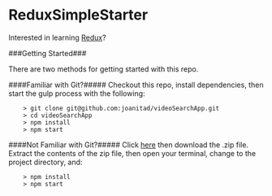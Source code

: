 # ReduxSimpleStarter

Interested in learning [Redux](https://www.udemy.com/react-redux/)?

###Getting Started###

There are two methods for getting started with this repo.

####Familiar with Git?#####
Checkout this repo, install dependencies, then start the gulp process with the following:

```
	> git clone git@github.com:joanitad/videoSearchApp.git
	> cd videoSearchApp
	> npm install
	> npm start
```

####Not Familiar with Git?#####
Click [here](https://github.com/joanitad/videoSearchApp.git) then download the .zip file.  Extract the contents of the zip file, then open your terminal, change to the project directory, and:

```
	> npm install
	> npm start
```

